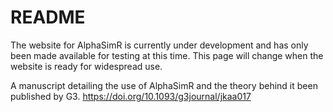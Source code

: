 # README #

The website for AlphaSimR is currently under development and has only been made available for testing at this time. This page will change when the website is ready for widespread use.

A manuscript detailing the use of AlphaSimR and the theory behind it been published by G3. https://doi.org/10.1093/g3journal/jkaa017


